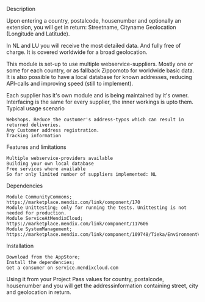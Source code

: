 Description

Upon entering a country, postalcode, housenumber and optionally an extension, you will get in return: Streetname, Cityname Geolocation (Longitude and Latitude).

In NL and LU you will receive the most detailed data. And fully free of charge. It is covered worldwide for a broad geolocation.

This module is set-up to use multiple webservice-suppliers. Mostly one or some for each country, or as fallback Zippomoto for worldwide basic data. It is also possible to have a local database for known addresses, reducing API-calls and improving speed (still to implement).

Each supplier has it's own module and is being maintained by it's owner. Interfacing is the same for every supplier, the inner workings is upto them.
Typical usage scenario

    Webshops. Reduce the customer's address-typos which can result in returned deliveries.
    Any Customer address registration.
    Tracking information

Features and limitations

    Multiple webservice-providers available
    Building your own local database
    Free services where available
    So far only limited number of suppliers implemented: NL

Dependencies

    Module CommunityCommons; https://marketplace.mendix.com/link/component/170
    Module Unittesting; only for running the tests. Unittesting is not needed for production.
    Module ServiceAtMendixCloud;  https://marketplace.mendix.com/link/component/117606
    Module SystemManagement; https://marketplace.mendix.com/link/component/109748/Tieka/EnvironmentVariables

Installation

    Download from the AppStore;
    Install the dependencies;
    Get a consumer on service.mendixcloud.com

Using it from your Project Pass values for country, postalcode, housenumber and you will get the addressinformation containing street, city and geolocation in return.